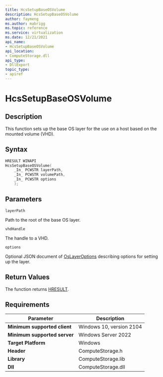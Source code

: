 ```yaml
---
title: HcsSetupBaseOSVolume
description: HcsSetupBaseOSVolume
author: faymeng
ms.author: mabrigg
ms.topic: reference
ms.service: virtualization
ms.date: 12/21/2021
api_name:
- HcsSetupBaseOSVolume
api_location:
- ComputeStorage.dll
api_type:
- DllExport
topic_type: 
- apiref
---
```

# HcsSetupBaseOSVolume

## Description

This function sets up the base OS layer for the use on a host based on the mounted volume (VHD).

## Syntax

```cpp
HRESULT WINAPI
HcsSetupBaseOSVolume(
    _In_ PCWSTR layerPath,
    _In_ PCWSTR volumePath,
    _In_ PCWSTR options
    );
```

## Parameters

`layerPath`

Path to the root of the base OS layer.

`vhdHandle`

The handle to a VHD.

`options`

Optional JSON document  of [OsLayerOptions](./../SchemaReference.md#OsLayerOptions) describing options for setting up the layer.

## Return Values

The function returns [HRESULT](./HCSHResult.md).

## Requirements

|Parameter|Description|
|---|---|
| **Minimum supported client** | Windows 10, version 2104|
| **Minimum supported server** | Windows Server 2022 |
| **Target Platform** | Windows |
| **Header** | ComputeStorage.h |
| **Library** | ComputeStorage.lib |
| **Dll** | ComputeStorage.dll |
